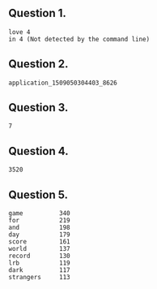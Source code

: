## Question 1.
```
love 4
in 4 (Not detected by the command line)
```

## Question 2.
```
application_1509050304403_8626
```

## Question 3.
```
7
```

## Question 4.
```
3520
```

## Question 5.
```
game          340
for           219
and           198
day           179
score         161
world         137
record        130
lrb           119
dark          117
strangers     113
```
